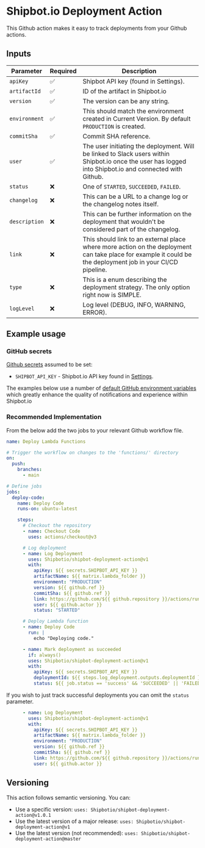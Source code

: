 # Shipbot.io Deployment Action

This Github action makes it easy to track deployments from your Github actions.


## Inputs

| Parameter     | Required | Description |
| ------------ | -------- | ----------- |
| `apiKey`     | ✅       | Shipbot API key (found in Settings). |
| `artifactId` | ✅       | ID of the artifact in Shipbot.io |
| `version`    | ✅       | The version can be any string. |
| `environment`| ✅       | This should match the environment created in Current Version. By default `PRODUCTION` is created. |
| `commitSha`  | ✅       | Commit SHA reference. |
| `user`       | ✅       | The user initiating the deployment. Will be linked to Slack users within Shipbot.io once the user has logged into Shipbot.io and connected with Github. |
| `status`     | ❌       | One of `STARTED`, `SUCCEEDED`, `FAILED`. |
| `changelog`  | ❌       | This can be a URL to a change log or the changelog notes itself. |
| `description`| ❌       | This can be further information on the deployment that wouldn't be considered part of the changelog. |
| `link`       | ❌       | This should link to an external place where more action on the deployment can take place for example it could be the deployment job in your CI/CD pipeline. |
| `type`       | ❌       | This is a enum describing the deployment strategy. The only option right now is SIMPLE. |
| `logLevel`   | ❌       | Log level (DEBUG, INFO, WARNING, ERROR). |

## Example usage

### GitHub secrets

[Github secrets](https://docs.github.com/en/actions/security-guides/encrypted-secrets#about-encrypted-secrets) assumed to be set:
* `SHIPBOT_API_KEY` - Shipbot.io API key found in [Settings](https://app.shipbot.io/settings).

The examples below use a number of [default GitHub environment variables](https://docs.github.com/en/actions/learn-github-actions/variables#default-environment-variables) which greatly enhance the quality of notifications and experience within Shipbot.io

### Recommended Implementation

From the below add the two jobs to your relevant Github workflow file.

```yaml
name: Deploy Lambda Functions

# Trigger the workflow on changes to the 'functions/' directory
on:
  push:
    branches:
      - main

# Define jobs
jobs:
  deploy-code:
    name: Deploy Code
    runs-on: ubuntu-latest

    steps:
      # Checkout the repository
      - name: Checkout Code
        uses: actions/checkout@v3

      # Log deployment
      - name: Log Deployment
        uses: Shipbotio/shipbot-deployment-action@v1
        with:
          apiKey: ${{ secrets.SHIPBOT_API_KEY }}
          artifactName: ${{ matrix.lambda_folder }}
          environment: "PRODUCTION"
          version: ${{ github.ref }}
          commitSha: ${{ github.ref }}
          link: https://github.com/${{ github.repository }}/actions/runs/${{ github.run_id }}
          user: ${{ github.actor }}
          status: "STARTED"

      # Deploy Lambda function
      - name: Deploy Code
        run: |
          echo "Deploying code."

      - name: Mark deployment as succeeded
        if: always()
        uses: Shipbotio/shipbot-deployment-action@v1
        with:
          apiKey: ${{ secrets.SHIPBOT_API_KEY }}
          deploymentId: ${{ steps.log_deployment.outputs.deploymentId }}
          status: ${{ job.status == 'success' && 'SUCCEEDED' || 'FAILED' }}
```

If you wish to just track successful deployments you can omit the `status` parameter.

```yaml
      - name: Log Deployment
        uses: Shipbotio/shipbot-deployment-action@v1
        with:
          apiKey: ${{ secrets.SHIPBOT_API_KEY }}
          artifactName: ${{ matrix.lambda_folder }}
          environment: "PRODUCTION"
          version: ${{ github.ref }}
          commitSha: ${{ github.ref }}
          link: https://github.com/${{ github.repository }}/actions/runs/${{ github.run_id }}
          user: ${{ github.actor }}
```

## Versioning

This action follows semantic versioning. You can:
- Use a specific version: `uses: Shipbotio/shipbot-deployment-action@v1.0.1`
- Use the latest version of a major release: `uses: Shipbotio/shipbot-deployment-action@v1`
- Use the latest version (not recommended): `uses: Shipbotio/shipbot-deployment-action@master`
